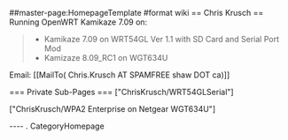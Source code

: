 \#\#master-page:HomepageTemplate \#format wiki == Chris Krusch ==
Running OpenWRT Kamikaze 7.09 on:

> -   Kamikaze 7.09 on WRT54GL Ver 1.1 with SD Card and Serial Port Mod
> -   Kamizaze 8.09\_RC1 on WGT634U

Email: \[\[MailTo( Chris.Krusch AT SPAMFREE shaw DOT ca)\]\]

=== Private Sub-Pages === \["ChrisKrusch/WRT54GLSerial"\]

\["ChrisKrusch/WPA2 Enterprise on Netgear WGT634U"\]

---- . CategoryHomepage

